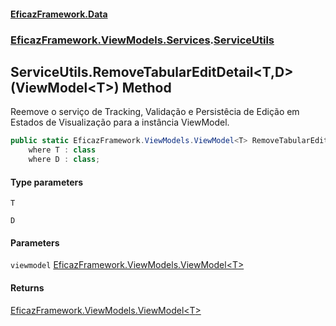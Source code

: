 #### [EficazFramework.Data](EficazFrameworkData.md 'EficazFramework Data')
### [EficazFramework.ViewModels.Services](EficazFrameworkData.md#EficazFramework_ViewModels_Services 'EficazFramework.ViewModels.Services').[ServiceUtils](ServiceUtils.md 'EficazFramework.ViewModels.Services.ServiceUtils')
## ServiceUtils.RemoveTabularEditDetail&lt;T,D&gt;(ViewModel&lt;T&gt;) Method
Reemove o serviço de Tracking, Validação e Persistêcia de Edição em Estados de Visualização para a instância ViewModel.  
```csharp
public static EficazFramework.ViewModels.ViewModel<T> RemoveTabularEditDetail<T,D>(this EficazFramework.ViewModels.ViewModel<T> viewmodel)
    where T : class
    where D : class;
```
#### Type parameters
<a name='EficazFramework_ViewModels_Services_ServiceUtils_RemoveTabularEditDetail_T_D_(EficazFramework_ViewModels_ViewModel_T_)_T'></a>
`T`  
  
<a name='EficazFramework_ViewModels_Services_ServiceUtils_RemoveTabularEditDetail_T_D_(EficazFramework_ViewModels_ViewModel_T_)_D'></a>
`D`  
  
#### Parameters
<a name='EficazFramework_ViewModels_Services_ServiceUtils_RemoveTabularEditDetail_T_D_(EficazFramework_ViewModels_ViewModel_T_)_viewmodel'></a>
`viewmodel` [EficazFramework.ViewModels.ViewModel&lt;](ViewModel_T_.md 'EficazFramework.ViewModels.ViewModel&lt;T&gt;')[T](ServiceUtils_RemoveTabularEditDetail_T_D_(ViewModel_T_).md#EficazFramework_ViewModels_Services_ServiceUtils_RemoveTabularEditDetail_T_D_(EficazFramework_ViewModels_ViewModel_T_)_T 'EficazFramework.ViewModels.Services.ServiceUtils.RemoveTabularEditDetail&lt;T,D&gt;(EficazFramework.ViewModels.ViewModel&lt;T&gt;).T')[&gt;](ViewModel_T_.md 'EficazFramework.ViewModels.ViewModel&lt;T&gt;')  
  
#### Returns
[EficazFramework.ViewModels.ViewModel&lt;](ViewModel_T_.md 'EficazFramework.ViewModels.ViewModel&lt;T&gt;')[T](ServiceUtils_RemoveTabularEditDetail_T_D_(ViewModel_T_).md#EficazFramework_ViewModels_Services_ServiceUtils_RemoveTabularEditDetail_T_D_(EficazFramework_ViewModels_ViewModel_T_)_T 'EficazFramework.ViewModels.Services.ServiceUtils.RemoveTabularEditDetail&lt;T,D&gt;(EficazFramework.ViewModels.ViewModel&lt;T&gt;).T')[&gt;](ViewModel_T_.md 'EficazFramework.ViewModels.ViewModel&lt;T&gt;')  
